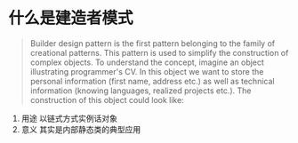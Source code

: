 
# 什么是建造者模式
> Builder design pattern is the first pattern belonging to the family of creational patterns.
 This pattern is used to simplify the construction of complex objects. To understand the concept,
 imagine an object illustrating programmer's CV. In this object we want to store the personal 
 information (first name, address etc.) as well as technical information (knowing languages, realized projects etc.).
  The construction of this object could look like:
  1. 用途
  以链式方式实例话对象
  2. 意义
  其实是内部静态类的典型应用
  
  